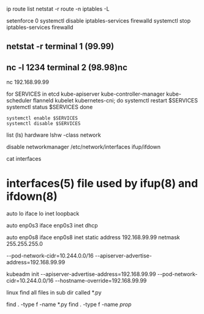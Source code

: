 ip route list
netstat -r
route -n
iptables -L

setenforce 0
systemctl disable iptables-services firewalld
systemctl stop iptables-services firewalld

netstat -r
terminal 1 (99.99)
----------
nc -l 1234
terminal 2 (98.98)nc
----------
nc 192.168.99.99


for SERVICES in etcd kube-apiserver kube-controller-manager kube-scheduler flanneld kubelet kubernetes-cni; do
    systemctl restart $SERVICES
    systemctl status $SERVICES
done

    systemctl enable $SERVICES
    systemctl disable $SERVICES

list (ls) hardware
lshw -class network

disable networkmanager
/etc/network/interfaces
ifup/ifdown

cat interfaces
# interfaces(5) file used by ifup(8) and ifdown(8)
auto lo
iface lo inet loopback

auto enp0s3
iface enp0s3 inet dhcp

auto enp0s8
iface enp0s8 inet static
address 192.168.99.99
netmask 255.255.255.0



--pod-network-cidr=10.244.0.0/16
--apiserver-advertise-address=192.168.99.99

kubeadm init --apiserver-advertise-address=192.168.99.99 --pod-network-cidr=10.244.0.0/16 --hostname-override=192.168.99.99

linux find all files in sub dir called *.py

find . -type f -name *.py
find . -type f -name *prop*
